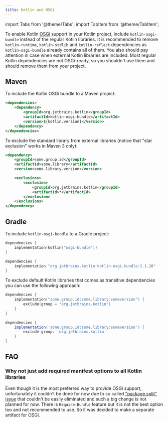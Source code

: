 ```yaml
---
title: Kotlin and OSGi
---
```


import Tabs from '@theme/Tabs';
import TabItem from '@theme/TabItem';




To enable Kotlin [OSGi](https://www.osgi.org/) support in your Kotlin project, include `kotlin-osgi-bundle` instead of
the regular Kotlin libraries. It is recommended to remove `kotlin-runtime`, `kotlin-stdlib` and `kotlin-reflect` dependencies
as `kotlin-osgi-bundle` already contains all of them. You also should pay attention in case when external Kotlin libraries
are included. Most regular Kotlin dependencies are not OSGi-ready, so you shouldn't use them and should remove them from
your project.

## Maven

To include the Kotlin OSGi bundle to a Maven project:

```xml
<dependencies>
    <dependency>
        <groupId>org.jetbrains.kotlin</groupId>
        <artifactId>kotlin-osgi-bundle</artifactId>
        <version>${kotlin.version}</version>
    </dependency>
</dependencies>
```

To exclude the standard library from external libraries (notice that "star exclusion" works in Maven 3 only):

```xml
<dependency>
    <groupId>some.group.id</groupId>
    <artifactId>some.library</artifactId>
    <version>some.library.version</version>

    <exclusions>
        <exclusion>
            <groupId>org.jetbrains.kotlin</groupId>
            <artifactId>*</artifactId>
        </exclusion>
    </exclusions>
</dependency>
```

## Gradle

To include `kotlin-osgi-bundle` to a Gradle project:

<Tabs>
<TabItem value="kotlin" label="Kotlin" default={kotlin === "kotlin"}>

```kotlin
dependencies {
    implementation(kotlin("osgi-bundle"))
}
```

</TabItem>
<TabItem value="groovy" label="Groovy" default={groovy === "kotlin"}>

```groovy
dependencies {
    implementation "org.jetbrains.kotlin:kotlin-osgi-bundle:2.1.20"
}
```

</TabItem>
</Tabs>

To exclude default Kotlin libraries that comes as transitive dependencies you can use the following approach:

<Tabs>
<TabItem value="kotlin" label="Kotlin" default={kotlin === "kotlin"}>

```kotlin
dependencies {
    implementation("some.group.id:some.library:someversion") {
        exclude(group = "org.jetbrains.kotlin")
    }
}
```

</TabItem>
<TabItem value="groovy" label="Groovy" default={groovy === "kotlin"}>

```groovy
dependencies {
    implementation('some.group.id:some.library:someversion') {
        exclude group: 'org.jetbrains.kotlin'
    }
}
```

</TabItem>
</Tabs>

## FAQ

### Why not just add required manifest options to all Kotlin libraries

Even though it is the most preferred way to provide OSGi support, unfortunately it couldn't be done for now due to so called
["package split" issue](https://docs.osgi.org/specification/osgi.core/7.0.0/framework.module.html#d0e5999) that couldn't be easily eliminated and such a big change is
not planned for now. There is `Require-Bundle` feature but it is not the best option too and not recommended to use.
So it was decided to make a separate artifact for OSGi.

